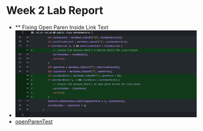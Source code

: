 **Week 2 Lab Report**
=====================
- ** Fixing Open Paren Inside Link Text
- ![image](lab2pics/openParenChanges.png)
- [openParenTest](https://cmasterm.github.io/cse15l-lab-reports/lab2tests/test-unclosed-open-paren-then-link.md)